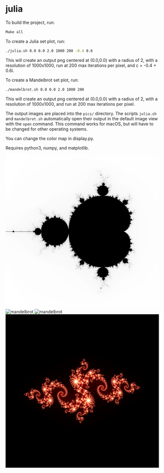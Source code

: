 # julia
To build the project, run:
```bash
Make all
```

To create a Julia set plot, run:
```bash
./julia.sh 0.0 0.0 2.0 1000 200 -0.4 0.6
```

This will create an output png centered at (0.0,0.0) with a radius of 2, with a resolution of 1000x1000, run at 200 max iterations per pixel, and c = -0.4 + 0.6i.

To create a Mandelbrot set plot, run:
```bash
./mandelbrot.sh 0.0 0.0 2.0 1000 200
```

This will create an output png centered at (0.0,0.0) with a radius of 2, with a resolution of 1000x1000, and run at 200 max iterations per pixel.

The output images are placed into the ```pics/``` directory. The scripts ```julia.sh``` and ```mandelbrot.sh``` automatically open their output in the default image view with the ```open``` command. This command works for macOS, but will have to be changed for other operating systems.

You can change the color map in display.py.

Requires python3, numpy, and matplotlib.

![mandelbrot](resources/mandelbrot0.png)
![mandelbrot](resources/mandelbrot1.png)
![mandelbrot](resources/mandelbrot2.png)
![julia](resources/julia.png)
